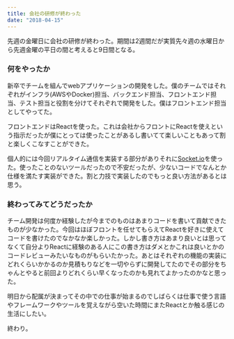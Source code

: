 ```yaml
---
title: 会社の研修が終わった
date: "2018-04-15"
---
```


先週の金曜日に会社の研修が終わった。期間は2週間だが実質先々週の水曜日から先週金曜の平日の間と考えると9日間となる。

### 何をやったか

新卒でチームを組んでwebアプリケーションの開発をした。僕のチームではそれぞれがインフラ(AWSやDocker)担当、バックエンド担当、フロントエンド担当、テスト担当と役割を分けてそれぞれで開発をした。僕はフロントエンド担当としてやってた。

フロントエンドはReactを使った。これは会社からフロントにReactを使えという指示だったが僕にとっては使ったことがあるし書いてて楽しいこともあって割と楽しくこなすことができた。

個人的には今回リアルタイム通信を実装する部分がありそれに[Socket.io](https://socket.io/)を使った。使ったことのないツールだったので不安だったが、少ないコードでなんとか仕様を満たす実装ができた。割と力技で実装したのでもっと良い方法があるとは思う。

### 終わってみてどうだったか

チーム開発は何度か経験したが今までのものはあまりコードを書いて貢献できたものが少なかった。今回はほぼフロントを任せてもらえてReactを好きに使えてコードを書けたのでなかなか楽しかった。しかし書き方はあまり良いとは思ってなくて自分よりReactに経験のある人にこの書き方はダメとかこれは良いとかのコードレビューみたいなものがもらいたかった。あとはそれぞれの機能の実装にどれくらいかかるのか見積もりなどを一切やらずに開発してたのでその部分をちゃんとやると前回よりどれくらい早くなったのかも見れてよかったのかなと思った。

明日から配属が決まってその中での仕事が始まるのでしばらくは仕事で使う言語やフレームワークやツールを覚えながら空いた時間にまたReactとか触る感じの生活にしたい。

終わり。